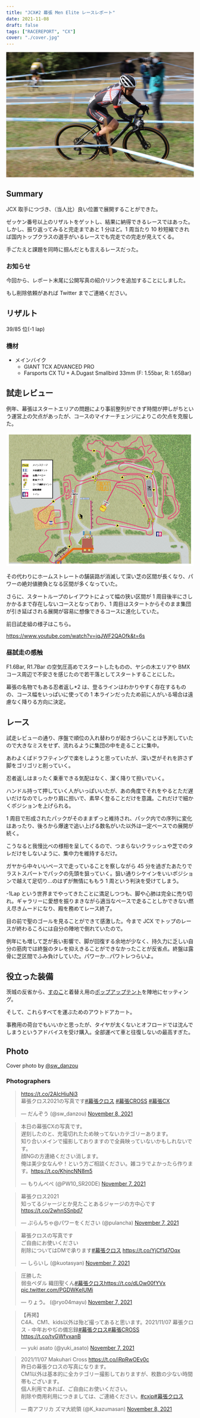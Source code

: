 ```yaml
---
title: "JCX#2 幕張 Men Elite レースレポート"
date: 2021-11-08
draft: false
tags: ["RACEREPORT", "CX"]
cover: "./cover.jpg"
---
```


![cover](./cover.jpg)

## Summary

JCX 取手につづき、（当人比）良い位置で展開することができた。

ゼッケン番号以上のリザルトをゲットし、結果に納得できるレースではあった。しかし、振り返ってみると完走まであと 1 分ほど。1 周当たり 10 秒短縮できれば国内トップクラスの選手がいるレースでも完走での完走が見えてくる。

手ごたえと課題を同時に掴んだとも言えるレースだった。

### お知らせ

今回から、レポート末尾に公開写真の紹介リンクを追加することにしました。

もし削除依頼があれば Twitter までご連絡ください。

## リザルト

39/85 位(-1 lap)

### 機材

- メインバイク
  - GIANT TCX ADVANCED PRO
  - Farsports CX TU + A.Dugast Smallbird 33mm (F: 1.55bar, R: 1.65Bar)

## 試走レビュー

例年、幕張はスタートエリアの問題により事前整列ができず時間が押しがちという運営上の欠点があったが、コースのマイナーチェンジによりこの欠点を克服した。

![エリートコース図](./course.png)

その代わりにホームストレートの舗装路が消滅して深い芝の区間が長くなり、パワーの絶対値勝負となる区間が多くなっていた。

さらに、スタートループのレイアウトによって幅の狭い区間が 1 周目後半にさしかかるまで存在しないコースとなっており、1 周目はスタートからそのまま集団が引き延ばされる展開が容易に想像できるコースに進化していた。

前日試走組の様子はこちら。

https://www.youtube.com/watch?v=jqJWF2QAOfk&t=6s

### 昼試走の感触

F1.6Bar, R1.7Bar の空気圧高めでスタートしたものの、ヤシの木エリアや BMX コース周辺で不安さを感じたので若干落としてスタートすることにした。

幕張の名物でもある忍者返し\*2 は、登るラインはわかりやすく存在するものの、コース幅をいっぱいに使っての 1 本ラインだったため前に人がいる場合は遠慮なく降りる方向に決定。

## レース

試走レビューの通り、序盤で順位の入れ替わりが起きづらいことは予測していたので大きなミスをせず、流れるように集団の中を走ることに集中。

あわよくばドラフティングで楽をしようと思っていたが、深い芝がそれを許さず脚をゴリゴリと削っていく。

忍者返しはまったく乗車できる気配はなく、潔く降りて担いでいく。

ハンドル持って押していく人がいっぱいいたが、あの角度でそれをやるとただ遅いだけなのでしっかり肩に担いで、素早く登ることだけを意識。これだけで細かくポジションを上げられる。

1 周目で形成されたパックがそのままずっと維持され、パック内での序列に変化はあったり、後ろから爆速で追い上げる数名がいた以外は一定ペースでの展開が続く。

こうなると我慢比べの様相を呈してくるので、つまらないクラッシュや芝でのタレだけをしないように、集中力を維持するだけ。

ガヤから中々いいペースで走っていることを察しながら 45 分を過ぎたあたりでラストスパートでパックの先頭を狙っていく。狙い通りシケインをいいポジションで越えて足切り…のはずが無情にももう 1 周という判決を受けてしまう。

-1Lap という世界までやってきたことに満足しつつも、脚や心肺は完全に売り切れ。ギャラリーに愛想を振りまきながら適当なペースで走ることしかできない燃え尽きムードになり、殿を務めてレース終了。

目の前で聖のゴールを見ることができて感激した。今まで JCX でトップのレースが終わるころには自分の陣地で倒れていたので。

例年にも増して芝が長い影響で、脚が回復する余地が少なく、持久力に乏しい自分の筋肉では終盤のタレを抑えきることができなかったことが反省点。終盤は露骨に芝区間でふみ負けしていた。パワーか…パワトレつらいよ。

## 役立った装備

茨城の反省から、[すのこ](https://amzn.to/3FipbXB)と着替え用の[ポップアップテント](https://amzn.to/3isxA0Q)を陣地にセッティング。

<LinkBox url="https://www.amazon.co.jp/gp/product/B00K1WWRYE/" isAmazonLink />

<LinkBox url="https://www.amazon.co.jp/gp/product/B017LI8HD0/" isAmazonLink />

そして、これらすべてを運ぶためのアウトドアカート。

<LinkBox url="https://www.amazon.co.jp/gp/product/B08P729HZ4/" isAmazonLink />

事務用の荷台でもいいかと思ったが、タイヤが太くないとオフロードでは沈んでしまうというアドバイスを受け購入。全部運べて車と往復しないの最高すぎた。

## Photo

Cover photo by [@sw_danzou](https://twitter.com/sw_danzou)

### Photographers

<blockquote class="twitter-tweet"><p lang="ja" dir="ltr"><a href="https://t.co/2AIcHiuNi3">https://t.co/2AIcHiuNi3</a> <br>幕張クロス2021の写真です<a href="https://twitter.com/hashtag/%E5%B9%95%E5%BC%B5%E3%82%AF%E3%83%AD%E3%82%B9?src=hash&amp;ref_src=twsrc%5Etfw">#幕張クロス</a> <a href="https://twitter.com/hashtag/%E5%B9%95%E5%BC%B5CROSS?src=hash&amp;ref_src=twsrc%5Etfw">#幕張CROSS</a> <a href="https://twitter.com/hashtag/%E5%B9%95%E5%BC%B5CX?src=hash&amp;ref_src=twsrc%5Etfw">#幕張CX</a></p>&mdash; だんぞう (@sw_danzou) <a href="https://twitter.com/sw_danzou/status/1457615121979559940?ref_src=twsrc%5Etfw">November 8, 2021</a></blockquote>

<blockquote class="twitter-tweet"><p lang="ja" dir="ltr">本日の幕張CXの写真です。<br>遅刻したのと、充電切れたため映ってないカテゴリーあります。<br>知り合いメインで撮影しておりますので全員映っていないかもしれないです。<br>顔NGの方連絡ください消します。<br>俺は美少女なんや！という方ご相談ください。雑コラでよかったら作ります。<a href="https://t.co/KhjncNN8m5">https://t.co/KhjncNN8m5</a></p>&mdash; もりんぺぺ (@PW10_SR20DE) <a href="https://twitter.com/PW10_SR20DE/status/1457339840362475522?ref_src=twsrc%5Etfw">November 7, 2021</a></blockquote>

<blockquote class="twitter-tweet"><p lang="ja" dir="ltr">幕張クロス2021<br>知ってるジャージとか見たことあるジャージの方中心です<a href="https://t.co/2whnSSnbd7">https://t.co/2whnSSnbd7</a></p>&mdash; ぷらんちゃ@パワーをください (@pulancha) <a href="https://twitter.com/pulancha/status/1457298148271869955?ref_src=twsrc%5Etfw">November 7, 2021</a></blockquote>

<blockquote class="twitter-tweet"><p lang="ja" dir="ltr">幕張クロスの写真です<br>ご自由にお使いください<br>削除についてはDMで承ります<a href="https://twitter.com/hashtag/%E5%B9%95%E5%BC%B5%E3%82%AF%E3%83%AD%E3%82%B9?src=hash&amp;ref_src=twsrc%5Etfw">#幕張クロス</a> <a href="https://t.co/YjCf1d7Oqx">https://t.co/YjCf1d7Oqx</a></p>&mdash; しらいし (@kuotasyan) <a href="https://twitter.com/kuotasyan/status/1457314144776974345?ref_src=twsrc%5Etfw">November 7, 2021</a></blockquote>

<blockquote class="twitter-tweet"><p lang="ja" dir="ltr">圧勝した<br>弱虫ペダル 織田聖くん<a href="https://twitter.com/hashtag/%E5%B9%95%E5%BC%B5%E3%82%AF%E3%83%AD%E3%82%B9?src=hash&amp;ref_src=twsrc%5Etfw">#幕張クロス</a><a href="https://t.co/dLOw00fYVx">https://t.co/dLOw00fYVx</a> <a href="https://t.co/PGDWKeIUMi">pic.twitter.com/PGDWKeIUMi</a></p>&mdash; りょう。 (@ryo04mayu) <a href="https://twitter.com/ryo04mayu/status/1457327878228492288?ref_src=twsrc%5Etfw">November 7, 2021</a></blockquote>

<blockquote class="twitter-tweet"><p lang="ja" dir="ltr">【再掲】<br>C4A、CM1、kids以外は殆ど撮ってあると思います。2021/11/07 幕張クロス - 中年おやぢの備忘録<a href="https://twitter.com/hashtag/%E5%B9%95%E5%BC%B5%E3%82%AF%E3%83%AD%E3%82%B9?src=hash&amp;ref_src=twsrc%5Etfw">#幕張クロス</a><a href="https://twitter.com/hashtag/%E5%B9%95%E5%BC%B5CROSS?src=hash&amp;ref_src=twsrc%5Etfw">#幕張CROSS</a> <a href="https://t.co/tyGWfvxanB">https://t.co/tyGWfvxanB</a></p>&mdash; yuki asato (@yuki_asato) <a href="https://twitter.com/yuki_asato/status/1457452889731854338?ref_src=twsrc%5Etfw">November 7, 2021</a></blockquote>

<blockquote class="twitter-tweet"><p lang="ja" dir="ltr">2021/11/07 Makuhari Cross <a href="https://t.co/iRpRwOEv0c">https://t.co/iRpRwOEv0c</a> <br>昨日の幕張クロスの写真になります。<br>CM1以外は基本的に全カテゴリー撮影しておりますが、枚数の少ない時間帯もございます。<br>個人利用であれば、ご自由にお使いください。<br>削除や商用利用につきましては、ご連絡ください。<a href="https://twitter.com/hashtag/cxjp?src=hash&amp;ref_src=twsrc%5Etfw">#cxjp</a><a href="https://twitter.com/hashtag/%E5%B9%95%E5%BC%B5%E3%82%AF%E3%83%AD%E3%82%B9?src=hash&amp;ref_src=twsrc%5Etfw">#幕張クロス</a></p>&mdash; 南アフリカ ズマ大統領 (@K_kazumasan) <a href="https://twitter.com/K_kazumasan/status/1457667659219144705?ref_src=twsrc%5Etfw">November 8, 2021</a></blockquote>
